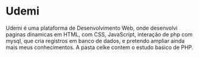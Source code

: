 # Udemi
Udemi é uma plataforma de Desenvolvimento Web, onde desenvolvi paginas dinamicas em HTML, com CSS, JavaScript, interação de php com mysql, que cria registros em banco de dados, e pretendo ampliar ainda mais meus conhecimentos.
A pasta celke contem o estudo basico de PHP.
